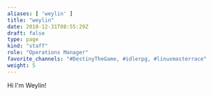 ```yaml
---
aliases: [ 'weylin' ]
title: "weylin"
date: 2018-12-31T08:55:29Z
draft: false
type: page
kind: "staff"
role: "Operations Manager"
favorite_channels: "#DestinyTheGame, #idlerpg, #linuxmasterrace"
weight: 5
---
```


Hi I'm Weylin!
